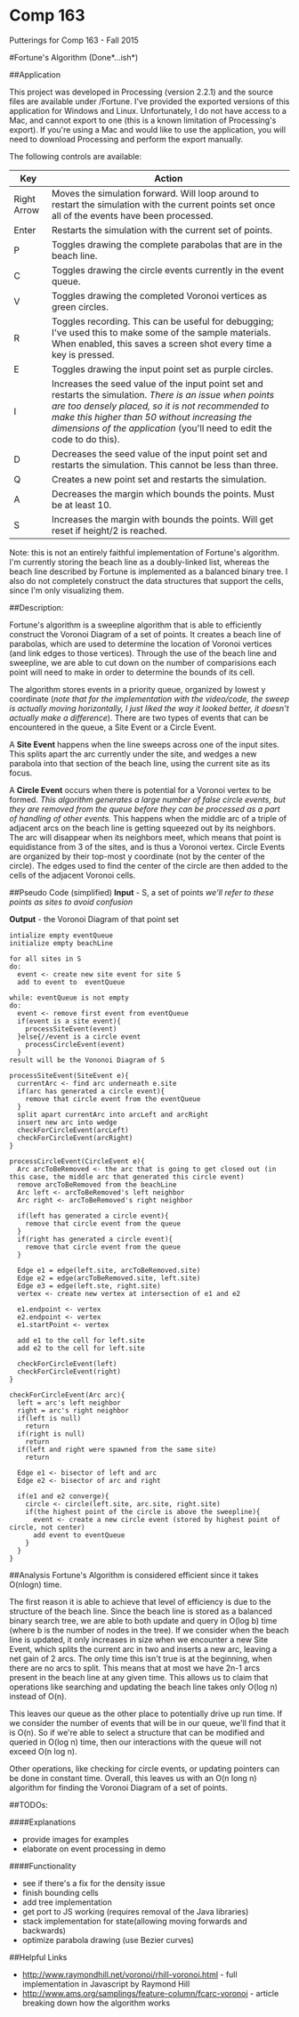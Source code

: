 # Comp 163
Putterings for Comp 163 - Fall 2015

#Fortune's Algorithm (Done*...ish*)

##Application

This project was developed in Processing (version 2.2.1)  and the source files are available under /Fortune. I've provided the exported versions of this application for Windows and Linux. Unfortunately, I do not have access to a Mac, and cannot export to one (this is a known limitation of Processing's export). If you're using a Mac and would like to use the application, you will need to download Processing and perform the export manually. 

The following controls are available:

Key | Action
----|-----
Right Arrow | Moves the simulation forward. Will loop around to restart the simulation with the current points set once all of the events have been processed.
Enter | Restarts the simulation with the current set of points.
P | Toggles drawing the complete parabolas that are in the beach line.
C | Toggles drawing the circle events currently in the event queue.
V | Toggles drawing the completed Voronoi vertices as green circles.
R | Toggles recording. This can be useful for debugging; I've used this to make some of the sample materials. When enabled, this saves a screen shot every time a key is pressed.
E | Toggles drawing the input point set as purple circles.
I | Increases the seed value of the input point set and restarts the simulation. *There is an issue when points are too densely placed, so it is not recommended to make this higher than 50 without increasing the dimensions of the application* (you'll need to edit the code to do this).
D | Decreases the seed value of the input point set and restarts the simulation. This cannot be less than three. 
Q | Creates a new point set and restarts the simulation.
A | Decreases the margin which bounds the points. Must be at least 10.
S | Increases the margin with bounds the points. Will get reset if height/2 is reached. 

Note: this is not an entirely faithful implementation of Fortune's algorithm. I'm currently storing the beach line as a doubly-linked list, whereas the beach line described by Fortune is implemented as a balanced binary tree. I also do not completely construct the data structures that support the cells, since I'm only visualizing them. 

##Description:

Fortune's algorithm is a sweepline algorithm that is able to efficiently construct the Voronoi Diagram of a set of points. It creates a beach line of parabolas, which are used to determine the location of Voronoi vertices (and link edges to those vertices). Through the use of the beach line and sweepline, we are able to cut down on the number of comparisions each point will need to make in order to determine the bounds of its cell. 

The algorithm stores events in a priority queue, organized by lowest y coordinate (_note that for the implementation with the video/code, the sweep is actually moving horizontally, I just liked the way it looked better, it doesn't actually make a difference_). There are two types of events that can be encountered in the queue, a Site Event or a Circle Event. 

A **Site Event** happens when the line sweeps across one of the input sites. This splits apart the arc currently under the site, and wedges a new parabola into that section of the beach line, using the current site as its focus. 

A **Circle Event** occurs when there is potential for a Voronoi vertex to be formed. _This algorithm generates a large number of false circle events, but they are removed from the queue before they can be processed as a part of handling of other events._ This happens when the middle arc of a triple of adjacent arcs on the beach line is getting squeezed out by its neighbors. The arc will disappear when its neighbors meet, which means that point is equidistance from 3 of the sites, and is thus a Voronoi vertex. Circle Events are organized by their top-most y coordinate (not by the center of the circle). The edges used to find the center of the circle are then added to the cells of the adjacent Voronoi cells. 

##Pseudo Code (simplified)
**Input** - S, a set of points _we'll refer to these points as sites to avoid confusion_ 

**Output** - the Voronoi Diagram of that point set

```
intialize empty eventQueue
initialize empty beachLine

for all sites in S
do:
  event <- create new site event for site S
  add to event to  eventQueue
  
while: eventQueue is not empty
do:
  event <- remove first event from eventQueue
  if(event is a site event){
    processSiteEvent(event)
  }else{//event is a circle event
    processCircleEvent(event)
  }
result will be the Vononoi Diagram of S
```
```
processSiteEvent(SiteEvent e){
  currentArc <- find arc underneath e.site
  if(arc has generated a circle event){
    remove that circle event from the eventQueue
  }
  split apart currentArc into arcLeft and arcRight
  insert new arc into wedge
  checkForCircleEvent(arcLeft)
  checkForCircleEvent(arcRight)
}
```
```
processCircleEvent(CircleEvent e){
  Arc arcToBeRemoved <- the arc that is going to get closed out (in this case, the middle arc that generated this circle event)
  remove arcToBeRemoved from the beachLine
  Arc left <- arcToBeRemoved's left neighbor
  Arc right <- arcToBeRemoved's right neighbor
  
  if(left has generated a circle event){
    remove that circle event from the queue
  }
  if(right has generated a circle event){
    remove that circle event from the queue 
  }

  Edge e1 = edge(left.site, arcToBeRemoved.site)
  Edge e2 = edge(arcToBeRemoved.site, left.site)
  Edge e3 = edge(left.ste, right.site)
  vertex <- create new vertex at intersection of e1 and e2
  
  e1.endpoint <- vertex
  e2.endpoint <- vertex
  e1.startPoint <- vertex
  
  add e1 to the cell for left.site
  add e2 to the cell for left.site
  
  checkForCircleEvent(left)
  checkForCircleEvent(right)
}
```
```
checkForCircleEvent(Arc arc){
  left = arc's left neighbor
  right = arc's right neighbor
  if(left is null)
    return
  if(right is null)
    return
  if(left and right were spawned from the same site)
    return 
  
  Edge e1 <- bisector of left and arc
  Edge e2 <- bisector of arc and right
  
  if(e1 and e2 converge){
    circle <- circle(left.site, arc.site, right.site)
    if(the highest point of the circle is above the sweepline){
      event <- create a new circle event (stored by highest point of circle, not center)
      add event to eventQueue
    }
  }
}
```

##Analysis
Fortune's Algorithm is considered efficient since it takes O(nlogn) time.

The first reason it is able to achieve that level of efficiency is due to the structure of the beach line. Since the beach line is stored as a balanced binary search tree, we are able to both update and query in O(log b) time (where b is the number of nodes in the tree). If we consider when the beach line is updated, it only increases in size when we encounter a new Site Event, which splits the current arc in two and inserts a new arc, leaving a net gain of 2 arcs. The only time this isn't true is at the beginning, when there are no arcs to split. This means that at most we have 2n-1 arcs present in the beach line at any given time. This allows us to claim that operations like searching and updating the beach line takes only O(log n) instead of O(n).

This leaves our queue as the other place to potentially drive up run time. If we consider the number of events that will be in our queue, we'll find that it is O(n). So if we're able to select a structure that can be modified and queried in O(log n) time, then our interactions with the queue will not exceed O(n log n).  

Other operations, like checking for circle events, or updating pointers can be done in constant time. Overall, this leaves us with an O(n long n) algorithm for finding the Voronoi Diagram of a set of points. 
 
##TODOs:

####Explanations
+ provide images for examples
+ elaborate on event processing in demo

####Functionality
+ see if there's a fix for the density issue
+ finish bounding cells
+ add tree implementation
+ get port to JS working (requires removal of the Java libraries)
+ stack implementation for state(allowing moving forwards and backwards)
+ optimize parabola drawing (use Bezier curves)

##Helpful Links
+ http://www.raymondhill.net/voronoi/rhill-voronoi.html - full implementation in Javascript by Raymond Hill
+ http://www.ams.org/samplings/feature-column/fcarc-voronoi - article breaking down how the algorithm works
